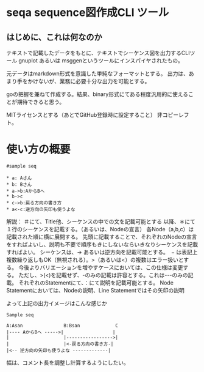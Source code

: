# seqa sequence図作成CLI ツール

## はじめに、これは何なのか

テキストで記載したデータをもとに、テキストでシーケンス図を出力するCLIツール
gnuplot あるいは msggenというツールにインスパイヤされたもの。

元データはmarkdown形式を意識した単純なフォーマットとする。
出力は、あまり手をかけないが、業務に必要十分な出力を可能とする。

goの把握を兼ねて作成する。結果、binary形式にてある程度汎用的に使えることが期待できると思う。

MITライセンスとする（あとでGitHub登録時に設定すること）
非コピーレフト。

# 使い方の概要

```
#sample seq

* a: Aさん
* b: Bさん
* a->b:AからBへ
* b->c
* c->b:戻る方向の書き方
* a<-c:逆方向の矢印も使うよな
```

解説：
＃にて、Title他、シーケンスの中での文を記載可能とする
以降、＊にて１行のシーケンスを記載する。（あるいは、Nodeの宣言）
各Node（a,b,c）は記載された順に横に展開する。
先頭に記載することで、それぞれのNodeの宣言をすればよいし、説明も不要で順序もきにしないならいきなりシーケンスを記載すればよい。
シーケンスは、-> あるいは逆方向を記載可能とする。　− は表記上複数繰り返しもOK（無視される）。>（あるいは<）の複数はエラー扱いとする。
今後よりバリエーションを増やすケースにおいては、この仕様は変更する。
ただし、>(<)を記載せず、-のみの記載は許容とする。これは---のみの記載。
それぞれのStatementにて、：にて説明を記載可能とする。
Node Statementにおいては、Nodeの説明、Line Statementではその矢印の説明

よって上記の出力イメージはこんな感じか
```
Sample seq

A:Asan               B:Bsan             C
|---- AからBへ ----->|                  |
|                    |----------------->|
|                    |<-戻る方向の書き方-|
|<-- 逆方向の矢印も使うよな -------------|
```

幅は、コメント長を調整し計算するようにしたい。

